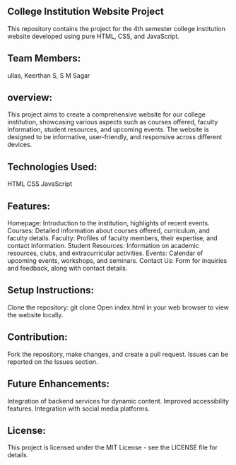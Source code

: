  ## College Institution Website Project
This repository contains the project for the 4th semester college institution website developed using pure HTML, CSS, and JavaScript.

 ## Team Members:
ullas,
Keerthan S,
S M Sagar
## overview:
This project aims to create a comprehensive website for our college institution, showcasing various aspects such as courses offered, faculty information, student resources, and upcoming events. The website is designed to be informative, user-friendly, and responsive across different devices.

## Technologies Used:
HTML
CSS
JavaScript
## Features:
Homepage: Introduction to the institution, highlights of recent events.
Courses: Detailed information about courses offered, curriculum, and faculty details.
Faculty: Profiles of faculty members, their expertise, and contact information.
Student Resources: Information on academic resources, clubs, and extracurricular activities.
Events: Calendar of upcoming events, workshops, and seminars.
Contact Us: Form for inquiries and feedback, along with contact details.
## Setup Instructions:
Clone the repository: git clone <repository-url>
Open index.html in your web browser to view the website locally.
## Contribution:
Fork the repository, make changes, and create a pull request.
Issues can be reported on the Issues section.
## Future Enhancements:
Integration of backend services for dynamic content.
Improved accessibility features.
Integration with social media platforms.
## License:
This project is licensed under the MIT License - see the LICENSE file for details.
